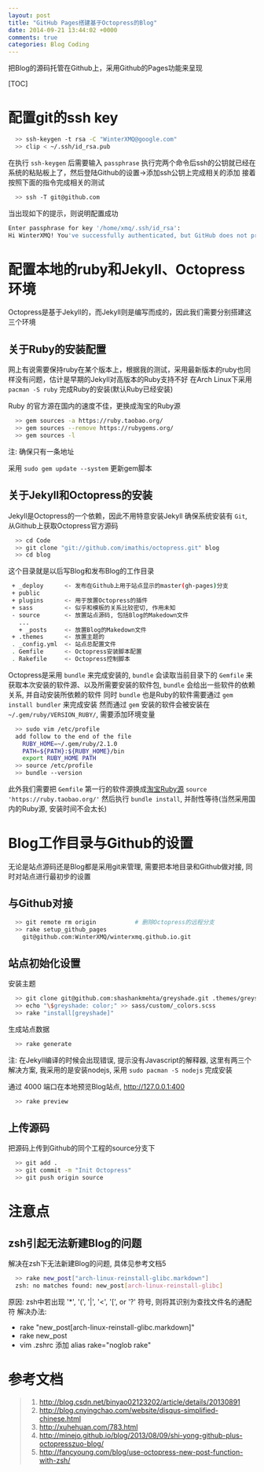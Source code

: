 ```yaml
---
layout: post
title: "GitHub Pages搭建基于Octopress的Blog"
date: 2014-09-21 13:44:02 +0000
comments: true
categories: Blog Coding
---
```


把Blog的源码托管在Github上，采用Github的Pages功能来呈现

[TOC]

# 配置git的ssh key

``` bash
  >> ssh-keygen -t rsa -C "WinterXMQ@google.com"
  >> clip < ~/.ssh/id_rsa.pub
```

在执行 `ssh-keygen` 后需要输入 `passphrase`
执行完两个命令后ssh的公钥就已经在系统的粘贴板上了，然后登陆Github的设置->添加ssh公钥上完成相关的添加
接着按照下面的指令完成相关的测试

```bash
  >> ssh -T git@github.com
```

当出现如下的提示，则说明配置成功

```bash
Enter passphrase for key '/home/xmq/.ssh/id_rsa': 
Hi WinterXMQ! You've successfully authenticated, but GitHub does not provide shell access.
```

# 配置本地的ruby和Jekyll、Octopress环境

Octopress是基于Jekyll的，而Jekyll则是编写而成的，因此我们需要分别搭建这三个环境

## 关于Ruby的安装配置

网上有说需要保持ruby在某个版本上，根据我的测试，采用最新版本的ruby也同样没有问题，估计是早期的Jekyll对高版本的Ruby支持不好
在Arch Linux下采用 `pacman -S ruby` 完成Ruby的安装(默认Ruby已经安装)

Ruby 的官方源在国内的速度不佳，更换成淘宝的Ruby源

```bash
  >> gem sources -a https://ruby.taobao.org/
  >> gem sources --remove https://rubygems.org/
  >> gem sources -l
```
注: 确保只有一条地址

采用 `sudo gem update --system` 更新gem脚本

## 关于Jekyll和Octopress的安装

Jekyll是Octopress的一个依赖，因此不用特意安装Jekyll
确保系统安装有 `Git`, 从Github上获取Octopress官方源码

```bash
  >> cd Code
  >> git clone "git://github.com/imathis/octopress.git" blog
  >> cd blog
```

这个目录就是以后写Blog和发布Blog的工作目录

```bash
 + _deploy		<- 发布在Github上用于站点显示的master(gh-pages)分支
 + public
 + plugins		<- 用于放置Octopress的插件
 + sass			<- 似乎和模板的关系比较密切, 作用未知
 - source		<- 放置站点源码, 包括Blog的Makedown文件
   ...
   + _posts		<- 放置Blog的Makedown文件
 + .themes		<- 放置主题的
 . _config.yml	<- 站点总配置文件
 . Gemfile		<- Octopress安装脚本配置
 . Rakefile		<- Octopress控制脚本
```

Octopress是采用 `bundle` 来完成安装的, `bundle` 会读取当前目录下的 `Gemfile` 来获取本次安装的软件源、以及所需要安装的软件包, `bundle` 会给出一些软件的依赖关系, 并自动安装所依赖的软件
同时 `bundle` 也是Ruby的软件需要通过 `gem install bundler` 来完成安装
然而通过 `gem` 安装的软件会被安装在 `~/.gem/ruby/VERSION_RUBY/`, 需要添加环境变量

```bash
  >> sudo vim /etc/profile
  add follow to the end of the file
	RUBY_HOME=~/.gem/ruby/2.1.0
	PATH=${PATH}:${RUBY_HOME}/bin
	export RUBY_HOME PATH
  >> source /etc/profile
  >> bundle --version
```

此外我们需要把 `Gemfile` 第一行的软件源换成[淘宝Ruby源](https://ruby.taobao.org/) `source 'https://ruby.taobao.org/'`
然后执行 `bundle install`, 并耐性等待(当然采用国内的Ruby源, 安装时间不会太长)

# Blog工作目录与Github的设置

无论是站点源码还是Blog都是采用git来管理, 需要把本地目录和Github做对接, 同时对站点进行最初步的设置

## 与Github对接

```bash
  >> git remote rm origin			# 删除Octopress的远程分支
  >> rake setup_github_pages
    git@github.com:WinterXMQ/winterxmq.github.io.git
```

## 站点初始化设置

安装主题

```bash
  >> git clone git@github.com:shashankmehta/greyshade.git .themes/greyshade
  >> echo "\$greyshade: color;" >> sass/custom/_colors.scss
  >> rake "install[greyshade]"
```

生成站点数据

```bash
  >> rake generate
```
注: 在Jekyll编译的时候会出现错误, 提示没有Javascript的解释器, 这里有两三个解决方案, 我采用的是安装nodejs, 采用 `sudo pacman -S nodejs` 完成安装

通过 4000 端口在本地预览Blog站点, http://127.0.0.1:400

```bash
  >> rake preview
```

## 上传源码

把源码上传到Github的同个工程的source分支下

```bash
  >> git add .
  >> git commit -m "Init Octopress"
  >> git push origin source
```

# 注意点

## zsh引起无法新建Blog的问题

解决在zsh下无法新建Blog的问题, 具体见参考文档5

```bash
  >> rake new_post["arch-linux-reinstall-glibc.markdown"]
  zsh: no matches found: new_post[arch-linux-reinstall-glibc]
```

原因: zsh中若出现 '*', '(', '|', '<', '[', or '?' 符号, 则将其识别为查找文件名的通配符
解决办法:
+ rake "new_post[arch-linux-reinstall-glibc.markdown]"
+ rake new_post
+ vim .zshrc  添加 alias rake="noglob rake"


# 参考文档
> 1. http://blog.csdn.net/binyao02123202/article/details/20130891
> 2. http://blog.cnyingchao.com/website/disqus-simplified-chinese.html
> 3. http://xuhehuan.com/783.html
> 4. http://minejo.github.io/blog/2013/08/09/shi-yong-github-plus-octopresszuo-blog/
> 5. http://fancyoung.com/blog/use-octopress-new-post-function-with-zsh/
